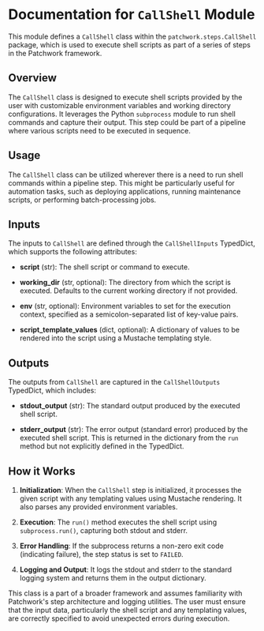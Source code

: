 # Documentation for `CallShell` Module

This module defines a `CallShell` class within the `patchwork.steps.CallShell` package, which is used to execute shell scripts as part of a series of steps in the Patchwork framework.

## Overview

The `CallShell` class is designed to execute shell scripts provided by the user with customizable environment variables and working directory configurations. It leverages the Python `subprocess` module to run shell commands and capture their output. This step could be part of a pipeline where various scripts need to be executed in sequence.

## Usage

The `CallShell` class can be utilized wherever there is a need to run shell commands within a pipeline step. This might be particularly useful for automation tasks, such as deploying applications, running maintenance scripts, or performing batch-processing jobs.

## Inputs

The inputs to `CallShell` are defined through the `CallShellInputs` TypedDict, which supports the following attributes:

- **script** (str): The shell script or command to execute.
  
- **working_dir** (str, optional): The directory from which the script is executed. Defaults to the current working directory if not provided.
  
- **env** (str, optional): Environment variables to set for the execution context, specified as a semicolon-separated list of key-value pairs.
  
- **script_template_values** (dict, optional): A dictionary of values to be rendered into the script using a Mustache templating style.

## Outputs

The outputs from `CallShell` are captured in the `CallShellOutputs` TypedDict, which includes:

- **stdout_output** (str): The standard output produced by the executed shell script.
  
- **stderr_output** (str): The error output (standard error) produced by the executed shell script. This is returned in the dictionary from the `run` method but not explicitly defined in the TypedDict.

## How it Works

1. **Initialization**: When the `CallShell` step is initialized, it processes the given script with any templating values using Mustache rendering. It also parses any provided environment variables.

2. **Execution**: The `run()` method executes the shell script using `subprocess.run()`, capturing both stdout and stderr.

3. **Error Handling**: If the subprocess returns a non-zero exit code (indicating failure), the step status is set to `FAILED`.

4. **Logging and Output**: It logs the stdout and stderr to the standard logging system and returns them in the output dictionary.

This class is a part of a broader framework and assumes familiarity with Patchwork's step architecture and logging utilities. The user must ensure that the input data, particularly the shell script and any templating values, are correctly specified to avoid unexpected errors during execution.
